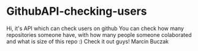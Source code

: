 # GithubAPI-checking-users
Hi,
it's API which can check users on github
You can check how many repositories someone have, with how many people someone colaborated and what is size of this repo  :)
Check it out guys!
Marcin Buczak
